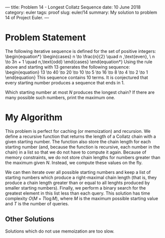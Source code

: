 ‐‐‐
title: Problem 14 - Longest Collatz Sequence
date: 10 June 2018
category: euler
tags: proof
slug: euler/14
summary: My solution to problem 14 of Project Euler.
‐‐‐

# Problem Statement

The following iterative sequence is defined for the set of positive integers:
\begin{equation*}
	\begin{cases}
		n \to \frac{n}{2} \quad n \,\text{even}, \\
		n \to 3n + 1 \quad n\,\text{odd}
	\end{cases}
\end{equation*}
Using the rule above and starting with 13 generates the following sequence:
\begin{equation}
	13 \to 40 \to 20 \to 10 \to 5 \to 16 \to 8 \to 4 \to 2 \to 1
\end{equation}
This sequence contains 10 terms.
It is conjectured that every starting number produces a sequence that ends in 1.

Which starting number at most $N$ produces the longest chain?
If there are many possible such numbers, print the maximum one.

# My Algorithm

This problem is perfect for caching (or memoization) and recursion.
We define a recursive function that returns the length of a Collatz chain with a given starting number.
The function also store the chain length for each starting number (and, because the function is recursive, each number in the chain) in a list so that we do not have to compute it again.
Because of memory constraints, we do not store chain lengths for numbers greater than the maximum given $N$.
Instead, we compute these values on the fly.

We can then iterate over all possible starting numbers and keep a list of starting numbers which produce a right-maximal chain length (that is, they produce a chain length greater than or equal to all lenghts produced by smaller starting numbers).
Finally, we perform a binary search for the greatest element in this list less than each query.
This solution has time complexity $O(M + T\log M)$, where $M$ is the maximum possible starting value and $T$ is the number of queries.


## Other Solutions

Solutions which do not use memoization are too slow.